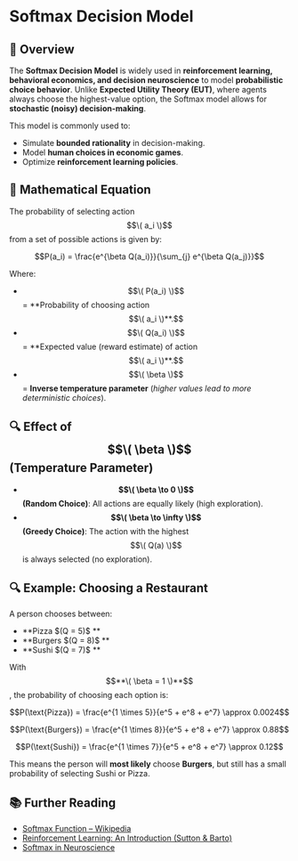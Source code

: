# Softmax Decision Model

## 📌 Overview
The **Softmax Decision Model** is widely used in **reinforcement learning, behavioral economics, and decision neuroscience** to model **probabilistic choice behavior**. Unlike **Expected Utility Theory (EUT)**, where agents always choose the highest-value option, the Softmax model allows for **stochastic (noisy) decision-making**.

This model is commonly used to:
- Simulate **bounded rationality** in decision-making.
- Model **human choices in economic games**.
- Optimize **reinforcement learning policies**.

## 📖 Mathematical Equation
The probability of selecting action $$\( a_i \)$$ from a set of possible actions is given by:

$$P(a_i) = \frac{e^{\beta Q(a_i)}}{\sum_{j} e^{\beta Q(a_j)}}$$

Where:
- $$\( P(a_i) \)$$ = **Probability of choosing action $$\( a_i \)**.$$
- $$\( Q(a_i) \)$$ = **Expected value (reward estimate) of action $$\( a_i \)**.$$
- $$\( \beta \)$$ = **Inverse temperature parameter** (*higher values lead to more deterministic choices*).

## 🔍 Effect of $$\( \beta \)$$ (Temperature Parameter)
- **$$\( \beta \to 0 \)$$ (Random Choice)**: All actions are equally likely (high exploration).
- **$$\( \beta \to \infty \)$$ (Greedy Choice)**: The action with the highest $$\( Q(a) \)$$ is always selected (no exploration).

## 🔍 Example: Choosing a Restaurant
A person chooses between:
- **Pizza $$($Q = 5$)$$ **
- **Burgers $$($Q = 8$)$$ **
- **Sushi $$($Q = 7$)$$ **

With $$**\( \beta = 1 \)**$$, the probability of choosing each option is:

$$P(\text{Pizza}) = \frac{e^{1 \times 5}}{e^5 + e^8 + e^7} \approx 0.0024$$

$$P(\text{Burgers}) = \frac{e^{1 \times 8}}{e^5 + e^8 + e^7} \approx 0.88$$

$$P(\text{Sushi}) = \frac{e^{1 \times 7}}{e^5 + e^8 + e^7} \approx 0.12$$

This means the person will **most likely** choose **Burgers**, but still has a small probability of selecting Sushi or Pizza.

## 📚 Further Reading
- [Softmax Function – Wikipedia](https://en.wikipedia.org/wiki/Softmax_function)
- [Reinforcement Learning: An Introduction (Sutton & Barto)](http://incompleteideas.net/book/the-book-2nd.html)
- [Softmax in Neuroscience](https://pubmed.ncbi.nlm.nih.gov/16497716/)
